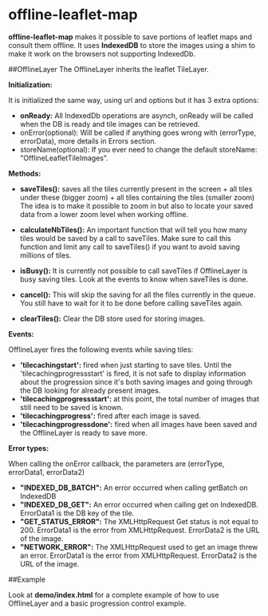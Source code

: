 offline-leaflet-map
============

**offline-leaflet-map** makes it possible to save portions of leaflet maps and consult them offline.
It uses **IndexedDB** to store the images using a shim to make it work on the browsers not supporting IndexedDb.

##OfflineLayer
The OfflineLayer inherits the leaflet TileLayer.

**Initialization:**

It is initialized the same way, using url and options but it has 3 extra options:

* **onReady:** All IndexedDb operations are asynch, onReady will be called when the DB is ready and tile images can be
     retrieved.
* onError(optional): Will be called if anything goes wrong with (errorType, errorData), more details in Errors section.
* storeName(optional): If you ever need to change the default storeName: "OfflineLeafletTileImages".

**Methods:**

* **saveTiles():**    saves all the tiles currently present in the screen
                + all tiles under these (bigger zoom)
                + all tiles containing the tiles (smaller zoom)
                The idea is to make it possible to zoom in but also to locate your saved data from a lower zoom level
                when working offline.

* **calculateNbTiles():** An important function that will tell you how many tiles would be saved by a call to saveTiles.
                    Make sure to call this function and limit any call to saveTiles() if you want to avoid saving
                    millions of tiles.

* **isBusy():**   It is currently not possible to call saveTiles if OfflineLayer is busy saving tiles. Look at the events to
            know when saveTiles is done.

* **cancel():**   This will skip the saving for all the files currently in the queue. You still have to wait for it to be
            done before calling saveTiles again.

* **clearTiles():** Clear the DB store used for storing images.

**Events:**

OfflineLayer fires the following events while saving tiles:

* **'tilecachingstart':**   fired when just starting to save tiles. Until the 'tilecachingprogressstart' is fired, it
                            is not safe to display information about the progression since it's both saving images and
                            going through the DB looking for already present images.
* **'tilecachingprogressstart':** at this point, the total number of images that still need to be saved is known.
* **'tilecachingprogress':** fired after each image is saved.
* **'tilecachingprogressdone':** fired when all images have been saved and the OfflineLayer is ready to save more.

**Error types:**

When calling the onError callback, the parameters are (errorType, errorData1, errorData2)

* **"INDEXED\_DB\_BATCH":** An error occurred when calling getBatch on IndexedDB
* **"INDEXED\_DB\_GET":** An error occurred when calling get on IndexedDB. ErrorData1 is the DB key of the tile.
* **"GET\_STATUS\_ERROR":** The XMLHttpRequest Get status is not equal to 200. ErrorData1 is the error from XMLHttpRequest.
ErrorData2 is the URL of the image.
* **"NETWORK\_ERROR":** The XMLHttpRequest used to get an image threw an error. ErrorData1 is the error from XMLHttpRequest.
ErrorData2 is the URL of the image.



##Example

Look at **demo/index.html** for a complete example of how to use OfflineLayer and a basic progression control example.